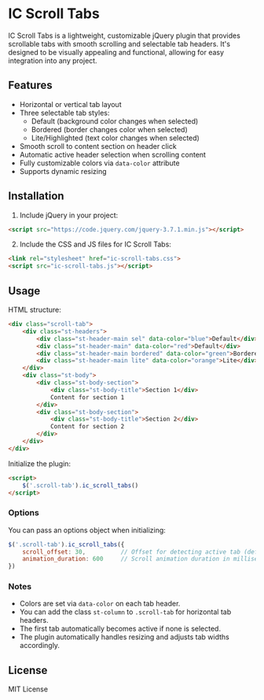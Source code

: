 # IC Scroll Tabs

IC Scroll Tabs is a lightweight, customizable jQuery plugin that provides scrollable tabs with smooth scrolling and selectable tab headers. It's designed to be visually appealing and functional, allowing for easy integration into any project.

## Features

- Horizontal or vertical tab layout
- Three selectable tab styles:
  - Default (background color changes when selected)
  - Bordered (border changes color when selected)
  - Lite/Highlighted (text color changes when selected)
- Smooth scroll to content section on header click
- Automatic active header selection when scrolling content
- Fully customizable colors via `data-color` attribute
- Supports dynamic resizing

## Installation

1. Include jQuery in your project:

```html
<script src="https://code.jquery.com/jquery-3.7.1.min.js"></script>
```

2. Include the CSS and JS files for IC Scroll Tabs:

```html
<link rel="stylesheet" href="ic-scroll-tabs.css">
<script src="ic-scroll-tabs.js"></script>
```

## Usage

HTML structure:

```html
<div class="scroll-tab">
    <div class="st-headers">
        <div class="st-header-main sel" data-color="blue">Default</div>
        <div class="st-header-main" data-color="red">Default</div>
        <div class="st-header-main bordered" data-color="green">Bordered</div>
        <div class="st-header-main lite" data-color="orange">Lite</div>
    </div>
    <div class="st-body">
        <div class="st-body-section">
            <div class="st-body-title">Section 1</div>
            Content for section 1
        </div>
        <div class="st-body-section">
            <div class="st-body-title">Section 2</div>
            Content for section 2
        </div>
    </div>
</div>
```

Initialize the plugin:

```html
<script>
    $('.scroll-tab').ic_scroll_tabs()
</script>
```

### Options

You can pass an options object when initializing:

```js
$('.scroll-tab').ic_scroll_tabs({
    scroll_offset: 30,          // Offset for detecting active tab (default 30px)
    animation_duration: 600     // Scroll animation duration in milliseconds
})
```

### Notes

- Colors are set via `data-color` on each tab header.
- You can add the class `st-column` to `.scroll-tab` for horizontal tab headers.
- The first tab automatically becomes active if none is selected.
- The plugin automatically handles resizing and adjusts tab widths accordingly.

## License

MIT License

